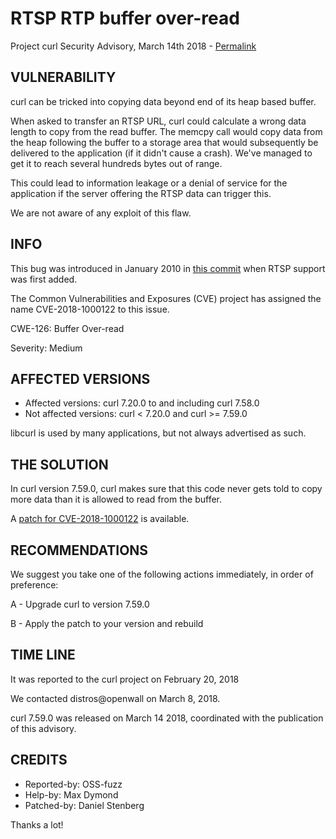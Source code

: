 RTSP RTP buffer over-read
=========================

Project curl Security Advisory, March 14th 2018 -
[Permalink](https://curl.se/docs/CVE-2018-1000122.html)

VULNERABILITY
-------------

curl can be tricked into copying data beyond end of its heap based buffer.

When asked to transfer an RTSP URL, curl could calculate a wrong data length
to copy from the read buffer. The memcpy call would copy data from the heap
following the buffer to a storage area that would subsequently be delivered to
the application (if it didn't cause a crash). We've managed to get it to reach
several hundreds bytes out of range.

This could lead to information leakage or a denial of service for the
application if the server offering the RTSP data can trigger this.

We are not aware of any exploit of this flaw.

INFO
----

This bug was introduced in January 2010 in [this
commit](https://github.com/curl/curl/commit/bc4582b68a673d3) when RTSP support
was first added.

The Common Vulnerabilities and Exposures (CVE) project has assigned the name
CVE-2018-1000122 to this issue.

CWE-126: Buffer Over-read

Severity: Medium

AFFECTED VERSIONS
-----------------

- Affected versions: curl 7.20.0 to and including curl 7.58.0
- Not affected versions: curl < 7.20.0 and curl >= 7.59.0

libcurl is used by many applications, but not always advertised as such.

THE SOLUTION
------------

In curl version 7.59.0, curl makes sure that this code never gets told to copy
more data than it is allowed to read from the buffer.

A [patch for CVE-2018-1000122](https://curl.se/CVE-2018-1000122.patch) is available.

RECOMMENDATIONS
---------------

We suggest you take one of the following actions immediately, in order of
preference:

 A - Upgrade curl to version 7.59.0

 B - Apply the patch to your version and rebuild

TIME LINE
---------

It was reported to the curl project on February 20, 2018

We contacted distros@openwall on March 8, 2018.

curl 7.59.0 was released on March 14 2018, coordinated with the publication of
this advisory.

CREDITS
-------

- Reported-by: OSS-fuzz
- Help-by: Max Dymond
- Patched-by: Daniel Stenberg

Thanks a lot!
